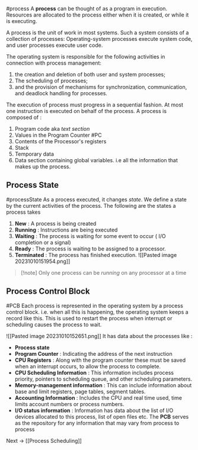 #process
A **process** can be thought of as a program in execution. Resources are allocated to the process either when it is created, or while it is executing.

A process is the unit of work in most systems. Such a system consists of a collection of processes: Operating-system processes execute system code, and user processes execute user code.

The operating system is responsible for the following activities in connection with process management:
1. the creation and deletion of both user and system processes; 
2. The scheduling of processes; 
3. and the provision of mechanisms for synchronization, communication, and deadlock handling for processes.

The execution of process must progress in a sequential fashion. At most one instruction is executed on behalf of the process. 
A process is composed of :
1. Program code aka *text section*
2. Values in the Program Counter #PC 
3. Contents of the Processor's registers
4. Stack
5. Temporary data
6. Data section containing global variables.
i.e all the information that makes up the process.
## Process State
#processState
As a process executed, it changes *state*. We define a state by the current activities of the process. The following are the states a process takes

1. **New** :  A process is being created
2. **Running** : Instructions are being executed
3. **Waiting** : The process is waiting for some event to occur ( I/O completion or a signal)
4. **Ready** : The process is waiting to be assigned to a processor.
5. **Terminated** : The process has finished execution.
![[Pasted image 20231010151954.png]]
>[!note] Only one process can be *running* on any processor at a time


## Process Control Block
#PCB
Each process is represented in the operating system by a process control block. i.e. when all this is happening, the operating system keeps a record like this. This is used to restart the process when interrupt or scheduling causes the process to wait.

![[Pasted image 20231010152651.png]]
 It has data about the processes like : 
 * **Process state**
 * **Program Counter** : Indicating the address of the next instruction
 * **CPU Registers** : Along with the program counter these must be saved when an interrupt occurs, to allow the process to complete. 
 * **CPU Scheduling Information** : This information includes process priority, pointers to scheduling queue, and other scheduling parameters.
 * **Memory-management information** : This can include information about base and limit registers, page tables, segment tables.
 * **Accounting Information** : Includes the CPU and real time used, time limits account numbers or process numbers.
 * **I/O status information** : Information has data about the list of I/O devices allocated to this process, list of open files etc.
The **PCB** serves as the repository for any information that may vary from process to process

Next → [[Process Scheduling]] 